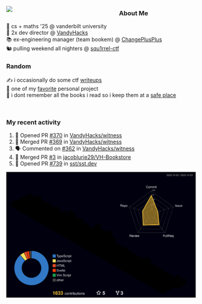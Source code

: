 <!-- 
Hey what are you doing here? 
I admire your curiosity tho
Shoot me an email (zinean00 at gmail dot com)
Let's connect! 
-->

<p float="left">
  <img src='https://imgur.com/nGM66Ev.png' width='300' align="left">
  <p>
    
  <h3>About Me</h3>
  🏫 cs + maths '25 @ vanderbilt university <br>
  🌊 2x dev director @ <a href="https://github.com/vandyhacks">VandyHacks</a> <br>
  📚 ex-engineering manager (team bookem) @ <a href="https://github.com/changeplusplusvandy">ChangePlusPlus<a> <br>
  🐿 pulling weekend all nighters @ <a href="https://github.com/squ1rrel-ctf">squ1rrel-ctf</a> <br>
  
  <h3>Random</h3>
  ✍️ i occasionally do some ctf <a href="https://squ1rrel.dev/author/zineanteoh">writeups</a> <br>
  📱 one of my <a href="https://github.com/zineanteoh/vinkybox-app">favorite</a> personal project<br>
  📖 i dont remember all the books i read so i keep them at a <a href="https://www.goodreads.com/user/show/80901669-zi">safe place</a>
  </p>
  
</p>

<br>
<!-- <i>generated by <a href="https://labs.openai.com/s/0hW1r6PFYo3Zh0a7UoxK2AMp" target="_blank">dall-e 2</a></i> -->

<h3>My recent activity</h3>

<!--START_SECTION:activity-->
1. 💪 Opened PR [#370](https://github.com/VandyHacks/witness/pull/370) in [VandyHacks/witness](https://github.com/VandyHacks/witness)
2. 🎉 Merged PR [#369](https://github.com/VandyHacks/witness/pull/369) in [VandyHacks/witness](https://github.com/VandyHacks/witness)
3. 🗣 Commented on [#362](https://github.com/VandyHacks/witness/pull/362#issuecomment-1745878906) in [VandyHacks/witness](https://github.com/VandyHacks/witness)
4. 🎉 Merged PR [#3](https://github.com/jacoblurie29/VH-Bookstore/pull/3) in [jacoblurie29/VH-Bookstore](https://github.com/jacoblurie29/VH-Bookstore)
5. 💪 Opened PR [#739](https://github.com/sst/sst.dev/pull/739) in [sst/sst.dev](https://github.com/sst/sst.dev)
<!--END_SECTION:activity-->

![](./profile-3d-contrib/profile-night-rainbow.svg)
